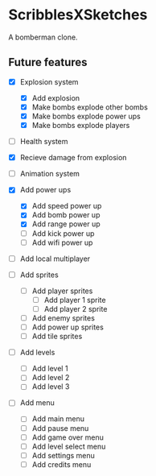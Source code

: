 # ScribblesXSketches

A bomberman clone.

## Future features

- [x] Explosion system <!-- Binder -->
  - [x] Add explosion
  - [x] Make bombs explode other bombs
  - [x] Make bombs explode power ups
  - [x] Make bombs explode players

- [ ] Health system <!-- Binder -->

- [x] Recieve damage from explosion <!-- Binder -->

- [ ] Animation system <!-- Binder -->

- [x] Add power ups <!-- Marcelo -->

  - [x] Add speed power up <!-- Marcelo -->
  - [x] Add bomb power up <!-- Marcelo -->
  - [x] Add range power up <!-- Binder -->
  - [ ] Add kick power up
  - [ ] Add wifi power up

- [ ] Add local multiplayer

- [ ] Add sprites

  - [ ] Add player sprites
    - [ ] Add player 1 sprite
    - [ ] Add player 2 sprite
  - [ ] Add enemy sprites
  - [ ] Add power up sprites
  - [ ] Add tile sprites

- [ ] Add levels

  - [ ] Add level 1
  - [ ] Add level 2
  - [ ] Add level 3

- [ ] Add menu
  - [ ] Add main menu
  - [ ] Add pause menu
  - [ ] Add game over menu
  - [ ] Add level select menu
  - [ ] Add settings menu
  - [ ] Add credits menu
